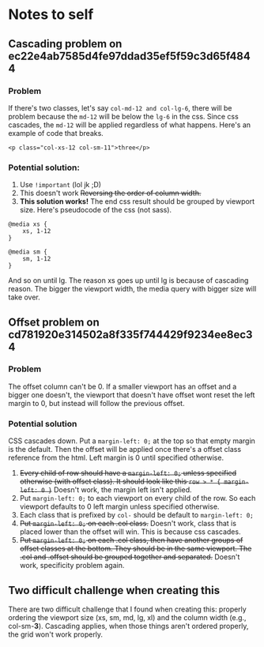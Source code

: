 # Notes to self

## Cascading problem on ec22e4ab7585d4fe97ddad35ef5f59c3d65f4844

### Problem
If there's two classes, let's say `col-md-12 and col-lg-6`, there will be problem because the `md-12` will be below the `lg-6` in the css. Since css cascades, the `md-12` will be applied regardless of what happens. Here's an example of code that breaks.

`<p class="col-xs-12 col-sm-11">three</p>`

### Potential solution:
1. Use `!important` (lol jk ;D)
2. This doesn't work ~~Reversing the order of column width.~~
3. **This solution works!** The end css result should be grouped by viewport size. Here's pseudocode of the css (not sass).
```
@media xs {
    xs, 1-12
}

@media sm {
    sm, 1-12
}

```
And so on until lg. The reason xs goes up until lg is because of cascading reason. The bigger the viewport width, the media query with bigger size will take over.

## Offset problem on cd781920e314502a8f335f744429f9234ee8ec34
### Problem
The offset column can't be 0. If a smaller viewport has an offset and a bigger one doesn't, the viewport that doesn't have offset wont reset the left margin to 0, but instead will follow the previous offset.

### Potential solution
CSS cascades down. Put a `margin-left: 0;` at the top so that empty margin is the default. Then the offset will be applied once there's a offset class reference from the html. Left margin is 0 until specified otherwise.

1. ~~Every child of row should have a `margin-left: 0;` unless specified otherwise (with offset class). It should look like this `row > * { margin-left: 0 }`~~ Doesn't work, the margin left isn't applied.
2. Put `margin-left: 0;` to each viewport on every child of the row. So each viewport defaults to 0 left margin unless specified otherwise.
3. Each class that is prefixed by `col-` should be default to `margin-left: 0;`
4. ~~Put `margin-left: 0;` on each .col class.~~ Doesn't work, class that is placed lower than the offset will win. This is because css cascades.
5. ~~Put `margin-left: 0;` on each .col class, then have another groups of offset classes at the bottom. They should be in the same viewport. The .col and .offset should be grouped together and separated.~~ Doesn't work, specificity problem again.

## Two difficult challenge when creating this
There are two difficult challenge that I found when creating this: properly ordering the viewport size (xs, sm, md, lg, xl) and the column width (e.g., col-sm-**3**). Cascading applies, when those things aren't ordered properly, the grid won't work properly.